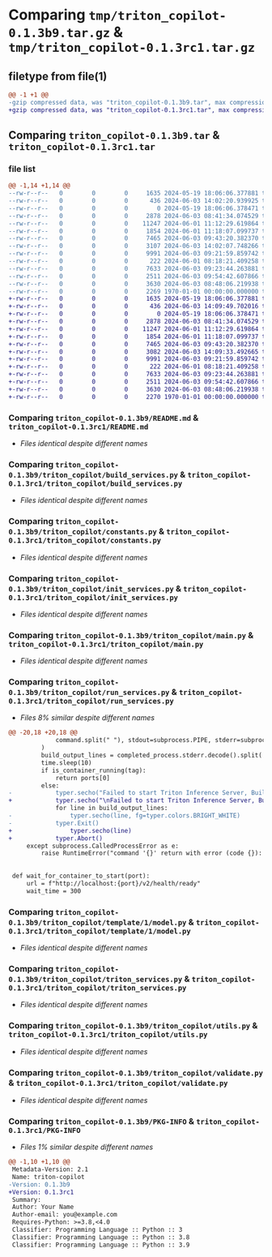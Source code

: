 # Comparing `tmp/triton_copilot-0.1.3b9.tar.gz` & `tmp/triton_copilot-0.1.3rc1.tar.gz`

## filetype from file(1)

```diff
@@ -1 +1 @@
-gzip compressed data, was "triton_copilot-0.1.3b9.tar", max compression
+gzip compressed data, was "triton_copilot-0.1.3rc1.tar", max compression
```

## Comparing `triton_copilot-0.1.3b9.tar` & `triton_copilot-0.1.3rc1.tar`

### file list

```diff
@@ -1,14 +1,14 @@
--rw-r--r--   0        0        0     1635 2024-05-19 18:06:06.377881 triton_copilot-0.1.3b9/README.md
--rw-r--r--   0        0        0      436 2024-06-03 14:02:20.939925 triton_copilot-0.1.3b9/pyproject.toml
--rw-r--r--   0        0        0        0 2024-05-19 18:06:06.378471 triton_copilot-0.1.3b9/triton_copilot/__init__.py
--rw-r--r--   0        0        0     2878 2024-06-03 08:41:34.074529 triton_copilot-0.1.3b9/triton_copilot/build_services.py
--rw-r--r--   0        0        0    11247 2024-06-01 11:12:29.619864 triton_copilot-0.1.3b9/triton_copilot/constants.py
--rw-r--r--   0        0        0     1854 2024-06-01 11:18:07.099737 triton_copilot-0.1.3b9/triton_copilot/init_services.py
--rw-r--r--   0        0        0     7465 2024-06-03 09:43:20.382370 triton_copilot-0.1.3b9/triton_copilot/main.py
--rw-r--r--   0        0        0     3107 2024-06-03 14:02:07.748266 triton_copilot-0.1.3b9/triton_copilot/run_services.py
--rw-r--r--   0        0        0     9991 2024-06-03 09:21:59.859742 triton_copilot-0.1.3b9/triton_copilot/template/1/model.py
--rw-r--r--   0        0        0      222 2024-06-01 08:18:21.409258 triton_copilot-0.1.3b9/triton_copilot/template/Dockerfile
--rw-r--r--   0        0        0     7633 2024-06-03 09:23:44.263881 triton_copilot-0.1.3b9/triton_copilot/triton_services.py
--rw-r--r--   0        0        0     2511 2024-06-03 09:54:42.607866 triton_copilot-0.1.3b9/triton_copilot/utils.py
--rw-r--r--   0        0        0     3630 2024-06-03 08:48:06.219938 triton_copilot-0.1.3b9/triton_copilot/validate.py
--rw-r--r--   0        0        0     2269 1970-01-01 00:00:00.000000 triton_copilot-0.1.3b9/PKG-INFO
+-rw-r--r--   0        0        0     1635 2024-05-19 18:06:06.377881 triton_copilot-0.1.3rc1/README.md
+-rw-r--r--   0        0        0      436 2024-06-03 14:09:49.702016 triton_copilot-0.1.3rc1/pyproject.toml
+-rw-r--r--   0        0        0        0 2024-05-19 18:06:06.378471 triton_copilot-0.1.3rc1/triton_copilot/__init__.py
+-rw-r--r--   0        0        0     2878 2024-06-03 08:41:34.074529 triton_copilot-0.1.3rc1/triton_copilot/build_services.py
+-rw-r--r--   0        0        0    11247 2024-06-01 11:12:29.619864 triton_copilot-0.1.3rc1/triton_copilot/constants.py
+-rw-r--r--   0        0        0     1854 2024-06-01 11:18:07.099737 triton_copilot-0.1.3rc1/triton_copilot/init_services.py
+-rw-r--r--   0        0        0     7465 2024-06-03 09:43:20.382370 triton_copilot-0.1.3rc1/triton_copilot/main.py
+-rw-r--r--   0        0        0     3082 2024-06-03 14:09:33.492665 triton_copilot-0.1.3rc1/triton_copilot/run_services.py
+-rw-r--r--   0        0        0     9991 2024-06-03 09:21:59.859742 triton_copilot-0.1.3rc1/triton_copilot/template/1/model.py
+-rw-r--r--   0        0        0      222 2024-06-01 08:18:21.409258 triton_copilot-0.1.3rc1/triton_copilot/template/Dockerfile
+-rw-r--r--   0        0        0     7633 2024-06-03 09:23:44.263881 triton_copilot-0.1.3rc1/triton_copilot/triton_services.py
+-rw-r--r--   0        0        0     2511 2024-06-03 09:54:42.607866 triton_copilot-0.1.3rc1/triton_copilot/utils.py
+-rw-r--r--   0        0        0     3630 2024-06-03 08:48:06.219938 triton_copilot-0.1.3rc1/triton_copilot/validate.py
+-rw-r--r--   0        0        0     2270 1970-01-01 00:00:00.000000 triton_copilot-0.1.3rc1/PKG-INFO
```

### Comparing `triton_copilot-0.1.3b9/README.md` & `triton_copilot-0.1.3rc1/README.md`

 * *Files identical despite different names*

### Comparing `triton_copilot-0.1.3b9/triton_copilot/build_services.py` & `triton_copilot-0.1.3rc1/triton_copilot/build_services.py`

 * *Files identical despite different names*

### Comparing `triton_copilot-0.1.3b9/triton_copilot/constants.py` & `triton_copilot-0.1.3rc1/triton_copilot/constants.py`

 * *Files identical despite different names*

### Comparing `triton_copilot-0.1.3b9/triton_copilot/init_services.py` & `triton_copilot-0.1.3rc1/triton_copilot/init_services.py`

 * *Files identical despite different names*

### Comparing `triton_copilot-0.1.3b9/triton_copilot/main.py` & `triton_copilot-0.1.3rc1/triton_copilot/main.py`

 * *Files identical despite different names*

### Comparing `triton_copilot-0.1.3b9/triton_copilot/run_services.py` & `triton_copilot-0.1.3rc1/triton_copilot/run_services.py`

 * *Files 8% similar despite different names*

```diff
@@ -20,18 +20,18 @@
             command.split(" "), stdout=subprocess.PIPE, stderr=subprocess.PIPE, check=True
         )
         build_output_lines = completed_process.stderr.decode().split('\n')
         time.sleep(10)
         if is_container_running(tag):
             return ports[0]
         else:
-            typer.secho("Failed to start Triton Inference Server, Build logs:", fg=typer.colors.BRIGHT_RED)
+            typer.secho("\nFailed to start Triton Inference Server, Build logs:\n", fg=typer.colors.BRIGHT_RED)
             for line in build_output_lines:
-                typer.secho(line, fg=typer.colors.BRIGHT_WHITE)
-            typer.Exit()
+                typer.secho(line)
+            typer.Abort()
     except subprocess.CalledProcessError as e:
         raise RuntimeError("command '{}' return with error (code {}): {}, error: {}".format(e.cmd, e.returncode, e.output, e.stderr))
 
 
 def wait_for_container_to_start(port):
     url = f"http://localhost:{port}/v2/health/ready"
     wait_time = 300
```

### Comparing `triton_copilot-0.1.3b9/triton_copilot/template/1/model.py` & `triton_copilot-0.1.3rc1/triton_copilot/template/1/model.py`

 * *Files identical despite different names*

### Comparing `triton_copilot-0.1.3b9/triton_copilot/triton_services.py` & `triton_copilot-0.1.3rc1/triton_copilot/triton_services.py`

 * *Files identical despite different names*

### Comparing `triton_copilot-0.1.3b9/triton_copilot/utils.py` & `triton_copilot-0.1.3rc1/triton_copilot/utils.py`

 * *Files identical despite different names*

### Comparing `triton_copilot-0.1.3b9/triton_copilot/validate.py` & `triton_copilot-0.1.3rc1/triton_copilot/validate.py`

 * *Files identical despite different names*

### Comparing `triton_copilot-0.1.3b9/PKG-INFO` & `triton_copilot-0.1.3rc1/PKG-INFO`

 * *Files 1% similar despite different names*

```diff
@@ -1,10 +1,10 @@
 Metadata-Version: 2.1
 Name: triton-copilot
-Version: 0.1.3b9
+Version: 0.1.3rc1
 Summary: 
 Author: Your Name
 Author-email: you@example.com
 Requires-Python: >=3.8,<4.0
 Classifier: Programming Language :: Python :: 3
 Classifier: Programming Language :: Python :: 3.8
 Classifier: Programming Language :: Python :: 3.9
```


